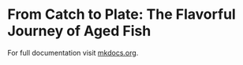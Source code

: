 # From Catch to Plate: The Flavorful Journey of Aged Fish

For full documentation visit [mkdocs.org](https://www.mkdocs.org).

